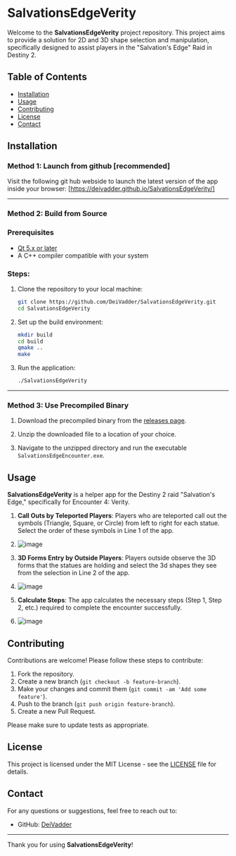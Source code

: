 # SalvationsEdgeVerity

Welcome to the **SalvationsEdgeVerity** project repository. This project aims to provide a solution for 2D and 3D shape selection and manipulation, specifically designed to assist players in the "Salvation's Edge" Raid in Destiny 2.

## Table of Contents

- [Installation](#installation)
- [Usage](#usage)
- [Contributing](#contributing)
- [License](#license)
- [Contact](#contact)

## Installation

### Method 1: Launch from github [recommended]
Visit the following git hub webside to launch the latest version of the app inside your browser:
[https://deivadder.github.io/SalvationsEdgeVerity/]

-------

### Method 2: Build from Source

### Prerequisites

- [Qt 5.x or later](https://www.qt.io/download)
- A C++ compiler compatible with your system

### Steps:
1. Clone the repository to your local machine:

    ```sh
    git clone https://github.com/DeiVadder/SalvationsEdgeVerity.git
    cd SalvationsEdgeVerity
    ```

2. Set up the build environment:

    ```sh
    mkdir build
    cd build
    qmake ..
    make
    ```

3. Run the application:

    ```sh
    ./SalvationsEdgeVerity
    ```

-------

### Method 3: Use Precompiled Binary

1. Download the precompiled binary from the [releases page](https://github.com/DeiVadder/SalvationsEdgeVerity/releases/download/1.0.0/Salvations.Edge.Encounter.4.Verity.zip).

2. Unzip the downloaded file to a location of your choice.

3. Navigate to the unzipped directory and run the executable `SalvationsEdgeEncounter.exe`.

## Usage

**SalvationsEdgeVerity** is a helper app for the Destiny 2 raid "Salvation's Edge," specifically for Encounter 4: Verity.

1. **Call Outs by Teleported Players**: Players who are teleported call out the symbols (Triangle, Square, or Circle) from left to right for each statue. Select the order of these symbols in Line 1 of the app.
2. ![image](https://github.com/DeiVadder/SalvationsEdgeVerity/assets/31315448/56e00e36-0fea-40c1-bf14-2c3222354348)

3. **3D Forms Entry by Outside Players**: Players outside observe the 3D forms that the statues are holding and select the 3d shapes they see from the selection in Line 2 of the app.
4. ![image](https://github.com/DeiVadder/SalvationsEdgeVerity/assets/31315448/6d28ee91-22ba-4402-90f9-05768e99ad5d)

5. **Calculate Steps**: The app calculates the necessary steps (Step 1, Step 2, etc.) required to complete the encounter successfully.
6. ![image](https://github.com/DeiVadder/SalvationsEdgeVerity/assets/31315448/334b0157-6e91-413b-8da5-5a1d25bd0ec6)


## Contributing

Contributions are welcome! Please follow these steps to contribute:

1. Fork the repository.
2. Create a new branch (`git checkout -b feature-branch`).
3. Make your changes and commit them (`git commit -am 'Add some feature'`).
4. Push to the branch (`git push origin feature-branch`).
5. Create a new Pull Request.

Please make sure to update tests as appropriate.

## License

This project is licensed under the MIT License - see the [LICENSE](LICENSE) file for details.

## Contact

For any questions or suggestions, feel free to reach out to:

- GitHub: [DeiVadder](https://github.com/DeiVadder)

---

Thank you for using **SalvationsEdgeVerity**!

